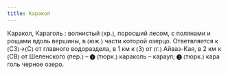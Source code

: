 ```yaml
---
title: Каракол
---
```


Каракол, Караголь
: волнистый ⦅хр.⦆, поросший лесом, с полянами и рощами вдоль вершины, в ⦅юж.⦆ части которой озерцо. Ответвляется к ⦅СЗ⦆→⦅С⦆ от главного водораздела, в 1 км к ⦅З⦆ от ⦅г.⦆ Айваз-Кая, в 2 км к ⦅СВ⦆ от Шеленского ⦅пер.⦆ – ❶ ⦅тюрк.⦆ караколь – караул; ❷ ⦅тюрк.⦆ кара голь черное озеро.

